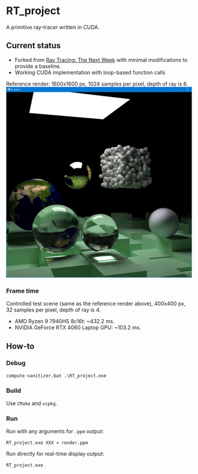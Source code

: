 # RT_project

A primitive ray-tracer written in CUDA.

## Current status

- Forked from [Ray Tracing: The Next Week](https://raytracing.github.io/books/RayTracingTheNextWeek.html) 
with minimal modifications to provide a baseline.
- Working CUDA implementation with loop-based function calls

Reference render: 1600x1600 px, 1024 samples per pixel, depth of ray is 8.
![reference.png](reference.png)

### Frame time

Controlled test scene (same as the reference render above), 400x400 px, 32 samples per pixel, depth of ray is 4.

- AMD Ryzen 9 7940HS 8c16t: \~432.2 ms.
- NVIDIA GeForce RTX 4060 Laptop GPU: \~103.2 ms.

## How-to

### Debug
```shell
compute-sanitizer.bat .\RT_project.exe
```

### Build
Use `CMake` and `vcpkg`.

### Run
Run with any arguments for `.ppm` output:
```shell
RT_project.exe XXX > render.ppm
```

Run directly for real-time display output:
```shell
RT_project.exe
```